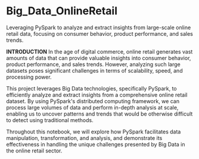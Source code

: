 # Big_Data_OnlineRetail
Leveraging PySpark to analyze and extract insights from large-scale online retail data, focusing on consumer behavior, product performance, and sales trends.

**INTRODUCTION**
In the age of digital commerce, online retail generates vast amounts of data that can provide valuable insights into consumer behavior, product performance, and sales trends. However, analyzing such large datasets poses significant challenges in terms of scalability, speed, and processing power.

This project leverages Big Data technologies, specifically PySpark, to efficiently analyze and extract insights from a comprehensive online retail dataset. By using PySpark's distributed computing framework, we can process large volumes of data and perform in-depth analysis at scale, enabling us to uncover patterns and trends that would be otherwise difficult to detect using traditional methods.

Throughout this notebook, we will explore how PySpark facilitates data manipulation, transformation, and analysis, and demonstrate its effectiveness in handling the unique challenges presented by Big Data in the online retail sector.
